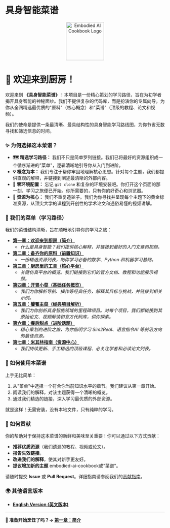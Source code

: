 # 具身智能菜谱

[](https://opensource.org/licenses/MIT)
[](https://github.com/sindresorhus/awesome)
[](https://www.google.com/search?q=./CONTRIBUTING.md)

<div align="center">
  <img src="../assets/logo.png" alt="Embodied AI Cookbook Logo" width="120" height="120">
</div>

# 🍳 欢迎来到厨房！

欢迎来到 **《具身智能菜谱》**！本项目是一份精心策划的学习路径，旨在为初学者揭开具身智能的神秘面纱。我们不提供复杂的代码库，而是扮演你的专属向导，为你从全网精选最优质的"原料"（核心概念）和"菜谱"（顶级的教程、论文和视频）。

我们的使命是提供一条最清晰、最具结构性的具身智能学习路线图，为你节省无数寻找和筛选信息的时间。

### ✨ 为何选择这本菜谱？

* **🗺️ 精选学习路径：** 我们不只是简单罗列链接。我们已将最好的资源组织成一个循序渐进的"菜单"，逻辑清晰地引导你从入门到进阶。
* **💡 概念为本：** 我们专注于帮你牢固地理解核心思想。针对每个主题，我们都提供直观的解释，并链接到阐述最清晰的外部内容。
* **🚀 零环境配置：** 忘记 `git clone` 和复杂的环境安装吧。你打开这个页面的那一刻，学习之旅便已开始。你所需要的，只有你的好奇心和浏览器。
* **👑 资源为核心：** 我们不重复造轮子。我们为你寻找并呈现每个主题下的黄金标准资源，从顶尖大学的课程到开创性的学术论文和通俗易懂的视频讲解。

### 📖 我们的菜单（学习路径）

我们的菜谱结构清晰，旨在顺畅地引导你的学习之旅：

* **[第一章：欢迎来到厨房（简介）](./chapters/01-introduction/)**
  * *什么是具身智能？我们提供核心解释，并链接到最好的入门文章和视频。*
* **[第二章：备齐你的原料（前置知识）](./chapters/02-prerequisites/)**
  * *一份精选资源列表，助你学习必备的数学、Python 和机器学习基础。*
* **[第三章：厨房里的工具（核心平台）](./chapters/03-platforms/)**
  * *关键仿真平台的概览。我们链接到它们的官方文档、教程和功能展示视频。*
* **[第四章：开胃小菜（基础任务概览）](./chapters/04-basic-tasks/)**
  * *我们为你解析导航、操作等经典任务，解释其目标与挑战，并链接到相关示例。*
* **[第五章：饕餮主菜（经典项目解析）](./chapters/05-classic-projects/)**
  * *我们为你剖析具身智能领域的里程碑项目。对每个项目，我们都链接到其原始论文、视频解读和官方代码库，供你探索。*
* **[第六章：餐后甜点（进阶话题）](./chapters/06-advanced-topics/)**
  * *精心策划的进阶之旅，为你指明学习 Sim2Real、语言指令AI 等前沿方向的最佳资源。*
* **[第七章：米其林指南（资源中心）](./chapters/07-resources/)**
  * *我们持续更新、手工精选的顶级课程、必关注学者和必读论文列表。*

### 🚀 如何使用本菜谱

上手无比简单：

1. 从"菜单"中选择一个符合你当前知识水平的章节。我们建议从第一章开始。
2. 阅读我们的解释，对该主题获得一个清晰的概览。
3. 通过我们精选的链接，深入学习最优质的外部资源。

就是这样！无需安装，没有本地文件，只有纯粹的学习。

### 🙌 如何贡献

你的帮助对于保持这本菜谱的新鲜和美味至关重要！你可以通过以下方式贡献：

* **推荐优质资源**（我们遗漏的教程、视频或论文）。
* **报告失效链接**。
* **改进我们的解释**，使其对新手更友好。
* **提议增加新的主题** embodied-ai-cookbook或"菜谱"。

请随时提交 **Issue** 或 **Pull Request**。详细指南请参阅我们的[贡献指南](../CONTRIBUTING.md)。

### 🌍 其他语言版本

* **[English Version (英文版本)](../en/README.md)**

---

**🎉 准备开始烹饪了吗？→ [第一章：简介](./chapters/01-introduction/)** 